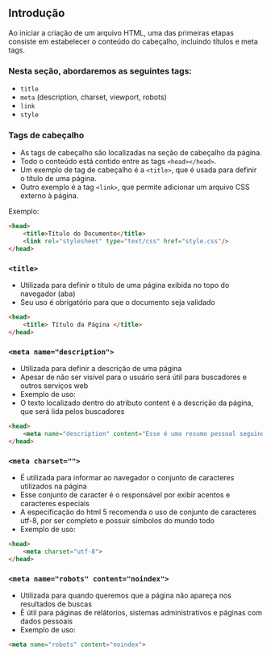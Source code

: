 ## Introdução

Ao iniciar a criação de um arquivo HTML, uma das primeiras etapas consiste em estabelecer o conteúdo do cabeçalho, incluindo títulos e meta tags.

### Nesta seção, abordaremos as seguintes tags:

- `title`
- `meta` (description, charset, viewport, robots)
- `link`
- `style`

### Tags de cabeçalho

- As tags de cabeçalho são localizadas na seção de cabeçalho da página.
- Todo o conteúdo está contido entre as tags `<head></head>`.
- Um exemplo de tag de cabeçalho é a `<title>`, que é usada para definir o título de uma página.
- Outro exemplo é a tag `<link>`, que permite adicionar um arquivo CSS externo à página.
  
Exemplo:

```html
<head>
    <title>Título do Documento</title>
    <link rel="stylesheet" type="text/css" href="style.css"/>
</head>
```

### ```<title>```

- Utilizada para definir o título de uma página exibida no topo do navegador (aba)
- Seu uso é obrigatório para que o documento seja validado
```html
<head>
    <title> Título da Página </title>
</head>
```

### ```<meta name="description">```

- Utilizada para definir a descrição de uma página
- Apesar de não ser visível para o usuário será útil para buscadores e outros serviços web
- Exemplo de uso:
- O texto localizado dentro do atributo content é a descrição da página, que será lida pelos buscadores 
```html
<head>
    <meta name="description" content="Esse é uma resumo pessoal seguindo o cronograma do curso de html da plataforma devmedia">
</head>
```

### ```<meta charset="">```

- É utilizada para informar ao navegador o conjunto de caracteres utilizados na página
- Esse conjunto de caracter é o responsável por exibir acentos e caracteres especiais
- A especificação do html 5 recomenda o uso de conjunto de caracteres utf-8, por ser completo e possuir símbolos do mundo todo
- Exemplo de uso:
```html
<head>
    <meta charset="utf-8">
</head>
```

### ```<meta name="robots" content="noindex">```

- Utilizada para quando queremos que a página não apareça nos resultados de buscas
- È útil para páginas de relátorios, sistemas administrativos e páginas com dados pessoais
- Exemplo de uso:
```html
<meta name="robots" content="noindex">
``` 
 



















